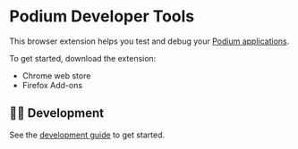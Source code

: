# Podium Developer Tools

This browser extension helps you test and debug your [Podium applications](https://podium-lib.io/).

To get started, download the extension:

- Chrome web store
- Firefox Add-ons

## 🧑‍💻 Development

See the [development guide](./CONTRIBUTING.md) to get started.
